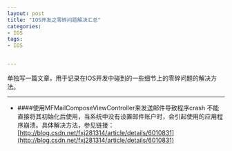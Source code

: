 ```yaml
---
layout: post
title: "IOS开发之零碎问题解决汇总"
categories:
- IOS
tags:
- IOS


---
```


单独写一篇文章，用于记录在IOS开发中碰到的一些细节上的零碎问题的解决方法。

---
* ####使用MFMailComposeViewController来发送邮件导致程序crash
不能直接将其初始化后使用，当系统中没有设置邮件账户时，会引起使用的应用程序崩溃。具体解决方法，参见链接：[http://blog.csdn.net/fxj281314/article/details/6010831](http://blog.csdn.net/fxj281314/article/details/6010831)